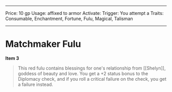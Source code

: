 
---
Price: 10 gp
Usage: affixed to armor
Activate: 
Trigger: You attempt a
Traits: Consumable, Enchantment, Fortune, Fulu, Magical, Talisman

---

# Matchmaker Fulu

**Item 3**

> This red fulu contains blessings for one's relationship from [[Shelyn]], goddess of beauty and love. You get a +2 status bonus to the Diplomacy check, and if you roll a critical failure on the check, you get a failure instead.
